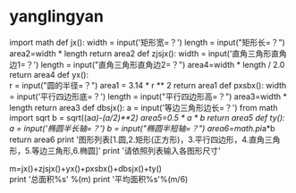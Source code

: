 yanglingyan
===========
import math
def jx():
    width = input('矩形宽=？')
    length = input("矩形长=？")
    area2=width * length
    return area2
def zjsjx():
    width = input('直角三角形直角边1=？')
    length = input("直角三角形直角边2=？")
    area4=width * length / 2.0
    return area4
def yx():    
    r = input("圆的半径=？")
    area1 = 3.14 * r ** 2
    return area1
def pxsbx():
    width = input('平行四边形底=？')
    length = input("平行四边形高=？")
    area3=width * length
    return area3
def dbsjx():
    a = input('等边三角形边长=？')
    from math import sqrt
    b = sqrt((a*a)-(a/2)**2)
    area5=0.5 * a * b
    return area5
def ty():
    a = input('椭圆半长轴=？')
    b = input("椭圆半短轴=？")
    area6=math.pi*a*b
    return area6
print '图形列表[1.圆,2.矩形(正方形)，3.平行四边形，4.直角三角形，5.等边三角形,6.椭圆]'
print '请依照列表输入各图形尺寸'

m=jx()+zjsjx()+yx()+pxsbx()+dbsjx()+ty()  
print '总面积%s' %(m)
print '平均面积%s'%(m/6)
